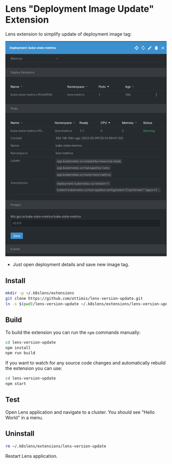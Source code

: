 # Lens "Deployment Image Update" Extension

Lens extension to simplify update of deployment image tag:

![Image details in deployment overview](imgs/tag.png)

* Just open deployment details and save new image tag.

## Install

```sh
mkdir -p ~/.k8slens/extensions
git clone https://github.com/ottimis/lens-version-update.git
ln -s $(pwd)/lens-version-update ~/.k8slens/extensions/lens-version-update
```

## Build

To build the extension you can run the `npm` commands manually:

```sh
cd lens-version-update
npm install
npm run build
```

If you want to watch for any source code changes and automatically rebuild the extension you can use:

```sh
cd lens-version-update
npm start
```

## Test

Open Lens application and navigate to a cluster. You should see "Hello World" in a menu.

## Uninstall

```sh
rm ~/.k8slens/extensions/lens-version-update
```

Restart Lens application.